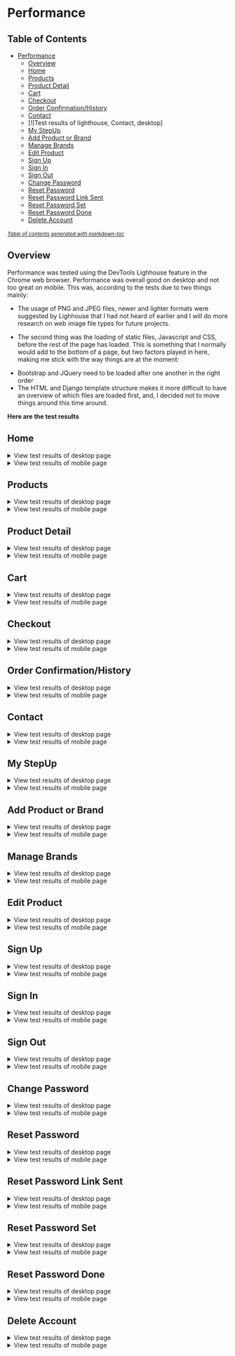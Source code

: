 # Performance

## Table of Contents

- [Performance](#performance)
  * [Overview](#overview)
  * [Home](#home)
  * [Products](#products)
  * [Product Detail](#product-detail)
  * [Cart](#cart)
  * [Checkout](#checkout)
  * [Order Confirmation/History](#order-confirmation-history)
  * [Contact](#contact)
  * [![Test results of lighthouse, Contact, desktop]
  * [My StepUp](#my-stepup)
  * [Add Product or Brand](#add-product-or-brand)
  * [Manage Brands](#manage-brands)
  * [Edit Product](#edit-product)
  * [Sign Up](#sign-up)
  * [Sign In](#sign-in)
  * [Sign Out](#sign-out)
  * [Change Password](#change-password)
  * [Reset Password](#reset-password)
  * [Reset Password Link Sent](#reset-password-link-sent)
  * [Reset Password Set](#reset-password-set)
  * [Reset Password Done](#reset-password-done)
  * [Delete Account](#delete-account)

<small><i><a href='http://ecotrust-canada.github.io/markdown-toc/'>Table of contents generated with markdown-toc</a></i></small>


## Overview

Performance was tested using the DevTools Lighhouse feature in the Chrome web browser. Performance was overall good on desktop and not too great on mobile. This was, according to the tests due to two things mainly:

- The usage of PNG and JPEG files, newer and lighter formats were suggested by Lighhouse that I had not heard of earlier and I will do more research on web image file types for future projects.

- The second thing was the loading of static files, Javascript and CSS, before the rest of the page has loaded. This is something that I normally would add to the bottom of a page, but two factors played in here, making me stick with the way things are at the moment:

* Bootstrap and JQuery need to be loaded after one another in the right order
* The HTML and Django template structure makes it more difficult to have an overview of which files are loaded first, and, I decided not to move things around this time around.


**Here are the test results**

## Home

<details>
    <summary>View test results of desktop page</summary>

---

![Test results of lighthouse, Home, desktop](https://github.com/johnvenkiah/CI_PP5_John_Venkiah/blob/main/docs/performance/screenshots/lighthouse_home_dt.png)
---
</details>

<details>
    <summary>View test results of mobile page</summary>

---

![Test results of lighthouse, Home mobile](https://github.com/johnvenkiah/CI_PP5_John_Venkiah/blob/main/docs/performance/screenshots/lighthouse_home_mob.png)
---
</details>


## Products

<details>
    <summary>View test results of desktop page</summary>

---

![Test results of lighthouse, Products, desktop](https://github.com/johnvenkiah/CI_PP5_John_Venkiah/blob/main/docs/performance/screenshots/lighthouse_products_dt.png)
---
</details>

<details>
    <summary>View test results of mobile page</summary>

---

![Test results of lighthouse, Products, mobile](https://github.com/johnvenkiah/CI_PP5_John_Venkiah/blob/main/docs/performance/screenshots/lighthouse_products_mob.png)
---
</details>


## Product Detail

<details>
    <summary>View test results of desktop page</summary>

---

![Test results of lighthouse, Product Detail, desktop](https://github.com/johnvenkiah/CI_PP5_John_Venkiah/blob/main/docs/performance/screenshots/lighthouse_product_detail_dt.png)
---
</details>

<details>
    <summary>View test results of mobile page</summary>

---

![Test results of lighthouse, Product Detail, mobile](https://github.com/johnvenkiah/CI_PP5_John_Venkiah/blob/main/docs/performance/screenshots/lighthouse_product_detail_mob.png)
---
</details>


## Cart

<details>
    <summary>View test results of desktop page</summary>

---

![Test results of lighthouse, Cart, desktop](https://github.com/johnvenkiah/CI_PP5_John_Venkiah/blob/main/docs/performance/screenshots/lighthouse_cart_dt.png)
---
</details>

<details>
    <summary>View test results of mobile page</summary>

---

![Test results of lighthouse, Cart, mobile](https://github.com/johnvenkiah/CI_PP5_John_Venkiah/blob/main/docs/performance/screenshots/lighthouse_cart_mob.png)
---
</details>


## Checkout

<details>
    <summary>View test results of desktop page</summary>

---

![Test results of lighthouse, Checkout, desktop](https://github.com/johnvenkiah/CI_PP5_John_Venkiah/blob/main/docs/performance/screenshots/lighthouse_checkout_dt.png)
---
</details>

<details>
    <summary>View test results of mobile page</summary>

---

![Test results of lighthouse, Checkout, mobile](https://github.com/johnvenkiah/CI_PP5_John_Venkiah/blob/main/docs/performance/screenshots/lighthouse_checkout_mob.png)
---
</details>


## Order Confirmation/History

<details>
    <summary>View test results of desktop page</summary>

---

![Test results of lighthouse, Order Confirmation, desktop](https://github.com/johnvenkiah/CI_PP5_John_Venkiah/blob/main/docs/performance/screenshots/lighthouse_order_conf_dt.png)
---
</details>

<details>
    <summary>View test results of mobile page</summary>

---

![Test results of lighthouse, Order Confirmation, mobile](https://github.com/johnvenkiah/CI_PP5_John_Venkiah/blob/main/docs/performance/screenshots/lighthouse_order_conf_mob.png)
---
</details>


## Contact

<details>
    <summary>View test results of desktop page</summary>

---

![Test results of lighthouse, Contact, desktop](https://github.com/johnvenkiah/CI_PP5_John_Venkiah/blob/main/docs/performance/screenshots/lighthouse_contact_dt.png)
---
</details>

<details>
    <summary>View test results of mobile page</summary>

---

![Test results of lighthouse, Contact, mobile](https://github.com/johnvenkiah/CI_PP5_John_Venkiah/blob/main/docs/performance/screenshots/lighthouse_contact_mob.png)
---
</details>


## My StepUp

<details>
    <summary>View test results of desktop page</summary>

---

![Test results of lighthouse, My StepUp, desktop](https://github.com/johnvenkiah/CI_PP5_John_Venkiah/blob/main/docs/performance/screenshots/lighthouse_my_stepup_dt.png)
---
</details>

<details>
    <summary>View test results of mobile page</summary>

---

![Test results of lighthouse, My StepUp, mobile](https://github.com/johnvenkiah/CI_PP5_John_Venkiah/blob/main/docs/performance/screenshots/lighthouse_my_stepup_mob.png)
---
</details>


## Add Product or Brand

<details>
    <summary>View test results of desktop page</summary>

---

![Test results of lighthouse, Add Product or Brand, desktop](https://github.com/johnvenkiah/CI_PP5_John_Venkiah/blob/main/docs/performance/screenshots/lighthouse_add_pro_br_dt.png)
---
</details>

<details>
    <summary>View test results of mobile page</summary>

---

![Test results of lighthouse, Add Product or Brand, mobile](https://github.com/johnvenkiah/CI_PP5_John_Venkiah/blob/main/docs/performance/screenshots/lighthouse_add_pro_br_mb.png)
---
</details>


## Manage Brands

<details>
    <summary>View test results of desktop page</summary>

---

![Test results of lighthouse, Manage Brands, desktop](https://github.com/johnvenkiah/CI_PP5_John_Venkiah/blob/main/docs/performance/screenshots/lighthouse_manage_brands_dt.png)
---
</details>

<details>
    <summary>View test results of mobile page</summary>

---

![Test results of lighthouse, Manage Brands, mobile](https://github.com/johnvenkiah/CI_PP5_John_Venkiah/blob/main/docs/performance/screenshots/lighthouse_manage_brands_mob.png)
---
</details>


## Edit Product

<details>
    <summary>View test results of desktop page</summary>

---

![Test results of lighthouse, Edit Product, desktop](https://github.com/johnvenkiah/CI_PP5_John_Venkiah/blob/main/docs/performance/screenshots/lighthouse_edit_product_dt.png)
---
</details>

<details>
    <summary>View test results of mobile page</summary>

---

![Test results of lighthouse, Edit Product, mobile](https://github.com/johnvenkiah/CI_PP5_John_Venkiah/blob/main/docs/performance/screenshots/lighthouse_edit_product_mob.png)
---
</details>


## Sign Up

<details>
    <summary>View test results of desktop page</summary>

---

![Test results of lighthouse, Sign Up, desktop](https://github.com/johnvenkiah/CI_PP5_John_Venkiah/blob/main/docs/performance/screenshots/lighthouse_signup_dt.png)
---
</details>

<details>
    <summary>View test results of mobile page</summary>

---

![Test results of lighthouse, Sign Up, mobile](https://github.com/johnvenkiah/CI_PP5_John_Venkiah/blob/main/docs/performance/screenshots/lighthouse_signup_mob.png)
---
</details>


## Sign In

<details>
    <summary>View test results of desktop page</summary>

---

![Test results of lighthouse, Sign In, desktop](https://github.com/johnvenkiah/CI_PP5_John_Venkiah/blob/main/docs/performance/screenshots/lighthouse_signin_dt.png)
---
</details>

<details>
    <summary>View test results of mobile page</summary>

---

![Test results of lighthouse, Sign In, mobile](https://github.com/johnvenkiah/CI_PP5_John_Venkiah/blob/main/docs/performance/screenshots/lighthouse_signin_mob.png)
---
</details>


## Sign Out

<details>
    <summary>View test results of desktop page</summary>

---

![Test results of lighthouse, Sign Out, desktop](https://github.com/johnvenkiah/CI_PP5_John_Venkiah/blob/main/docs/performance/screenshots/lighthouse_signout_dt.png)
---
</details>

<details>
    <summary>View test results of mobile page</summary>

---

![Test results of lighthouse, Sign Out, mobile](https://github.com/johnvenkiah/CI_PP5_John_Venkiah/blob/main/docs/performance/screenshots/lighthouse_signout_mob.png)
---
</details>


## Change Password

<details>
    <summary>View test results of desktop page</summary>

---

![Test results of lighthouse, Change Password, desktop](https://github.com/johnvenkiah/CI_PP5_John_Venkiah/blob/main/docs/performance/screenshots/lighthouse_password_change_dt.png)
---
</details>

<details>
    <summary>View test results of mobile page</summary>

---

![Test results of lighthouse, Change Password, mobile](https://github.com/johnvenkiah/CI_PP5_John_Venkiah/blob/main/docs/performance/screenshots/lighthouse_password_change_mb.png)
---
</details>


## Reset Password

<details>
    <summary>View test results of desktop page</summary>

---

![Test results of lighthouse, Reset Password, desktop](https://github.com/johnvenkiah/CI_PP5_John_Venkiah/blob/main/docs/performance/screenshots/lighthouse_password_reset_dt.png)
---
</details>

<details>
    <summary>View test results of mobile page</summary>

---

![Test results of lighthouse, Reset Password, mobile](https://github.com/johnvenkiah/CI_PP5_John_Venkiah/blob/main/docs/performance/screenshots/lighthouse_password_reset_mob.png)
---
</details>


## Reset Password Link Sent

<details>
    <summary>View test results of desktop page</summary>

---

![Test results of lighthouse, Reset Password Link Sent, desktop](https://github.com/johnvenkiah/CI_PP5_John_Venkiah/blob/main/docs/performance/screenshots/lighthouse_password_reset_link_sent_dt.png)
---
</details>

<details>
    <summary>View test results of mobile page</summary>

---

![Test results of lighthouse, Reset Password Link Sent, mobile](https://github.com/johnvenkiah/CI_PP5_John_Venkiah/blob/main/docs/performance/screenshots/lighthouse_password_reset_link_sent_mob.png)
---
</details>


## Reset Password Set

<details>
    <summary>View test results of desktop page</summary>

---

![Test results of lighthouse, Reset Password Set, desktop](https://github.com/johnvenkiah/CI_PP5_John_Venkiah/blob/main/docs/performance/screenshots/lighthouse_password_reset_change_dt.png)
---
</details>

<details>
    <summary>View test results of mobile page</summary>

---

![Test results of lighthouse, Reset Password Set, mobile](https://github.com/johnvenkiah/CI_PP5_John_Venkiah/blob/main/docs/performance/screenshots/lighthouse_password_reset_change_mob.png)
---
</details>


## Reset Password Done

<details>
    <summary>View test results of desktop page</summary>

---

![Test results of lighthouse, Reset Password Done, desktop](https://github.com/johnvenkiah/CI_PP5_John_Venkiah/blob/main/docs/performance/screenshots/lighthouse_password_reset_done_dt.png)
---
</details>

<details>
    <summary>View test results of mobile page</summary>

---

![Test results of lighthouse, Reset Password Done, mobile](https://github.com/johnvenkiah/CI_PP5_John_Venkiah/blob/main/docs/performance/screenshots/lighthouse_password_reset_done_mob.png)
---
</details>


## Delete Account

<details>
    <summary>View test results of desktop page</summary>

---

![Test results of lighthouse, Delete Account, desktop](https://github.com/johnvenkiah/CI_PP5_John_Venkiah/blob/main/docs/performance/screenshots/lighthouse_delete_account_dt.png)
---
</details>

<details>
    <summary>View test results of mobile page</summary>

---

![Test results of lighthouse, Delete Account, mobile](https://github.com/johnvenkiah/CI_PP5_John_Venkiah/blob/main/docs/performance/screenshots/lighthouse_delete_account_mb.png)
---
</details>

